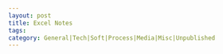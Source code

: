 ```yaml
---
layout: post
title: Excel Notes
tags: 
category: General|Tech|Soft|Process|Media|Misc|Unpublished
---
```

